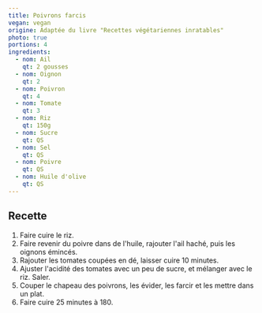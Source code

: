 ```yaml
---
title: Poivrons farcis
vegan: vegan
origine: Adaptée du livre "Recettes végétariennes inratables"
photo: true
portions: 4
ingredients:
  - nom: Ail
    qt: 2 gousses
  - nom: Oignon
    qt: 2
  - nom: Poivron
    qt: 4
  - nom: Tomate
    qt: 3
  - nom: Riz
    qt: 150g
  - nom: Sucre
    qt: QS
  - nom: Sel
    qt: QS
  - nom: Poivre
    qt: QS
  - nom: Huile d'olive
    qt: QS
---
```


Recette
-------

1. Faire cuire le riz.
2. Faire revenir du poivre dans de l'huile, rajouter l'ail haché, puis les oignons émincés.
3. Rajouter les tomates coupées en dé, laisser cuire 10 minutes.
4. Ajuster l'acidité des tomates avec un peu de sucre, et mélanger avec le riz. Saler.
5. Couper le chapeau des poivrons, les évider, les farcir et les mettre dans un plat.
6. Faire cuire 25 minutes à 180.
